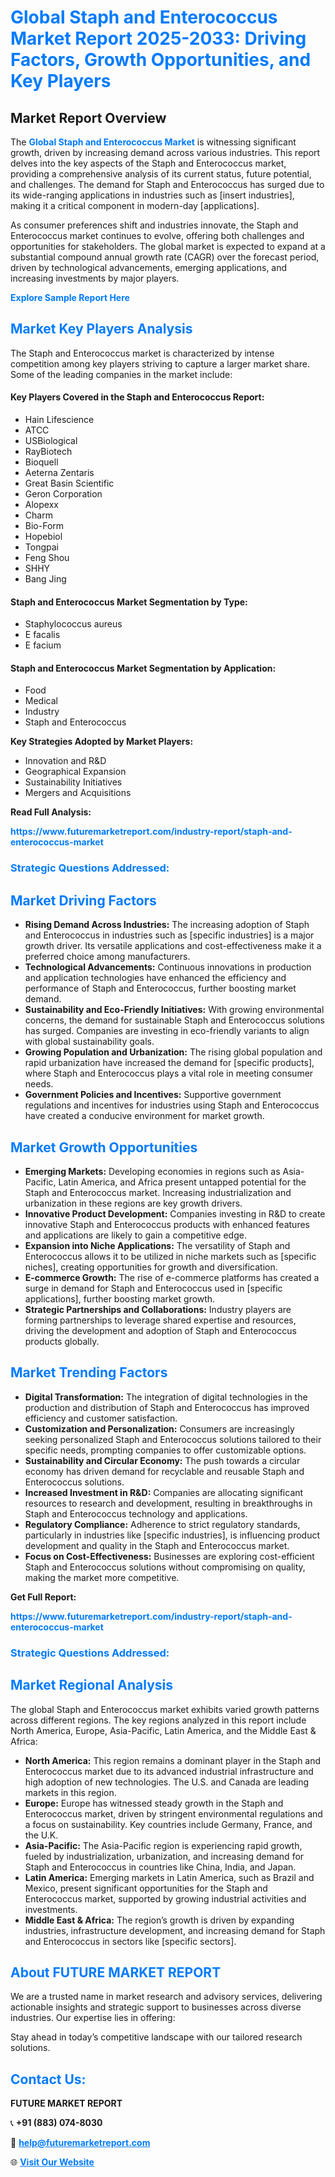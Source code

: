 <h1 style="color: #007BFF;">Global Staph and Enterococcus Market Report 2025-2033: Driving Factors, Growth Opportunities, and Key Players</h1>

<section id="overview">
<h2>Market Report Overview</h2>
<p>The <a href="https://www.futuremarketreport.com/industry-report/staph-and-enterococcus-market" style="color: #007BFF; text-decoration: none;"><strong>Global Staph and Enterococcus Market</strong></a> is witnessing significant growth, driven by increasing demand across various industries. This report delves into the key aspects of the Staph and Enterococcus market, providing a comprehensive analysis of its current status, future potential, and challenges. The demand for Staph and Enterococcus has surged due to its wide-ranging applications in industries such as [insert industries], making it a critical component in modern-day [applications].</p>
<p>As consumer preferences shift and industries innovate, the Staph and Enterococcus market continues to evolve, offering both challenges and opportunities for stakeholders. The global market is expected to expand at a substantial compound annual growth rate (CAGR) over the forecast period, driven by technological advancements, emerging applications, and increasing investments by major players.</p>
</section>

<section id="overview">
<p><a href="https://www.futuremarketreport.com/request-sample/reportId=112019" style="color: #007BFF; text-decoration: none;"><strong>Explore Sample Report Here</strong></a></p>
</section>

<section id="key-players">
<h2 style="color: #007BFF;">Market Key Players Analysis</h2>
<p>The Staph and Enterococcus market is characterized by intense competition among key players striving to capture a larger market share. Some of the leading companies in the market include:</p>
<h4>Key Players Covered in the Staph and Enterococcus Report:</h4>
<ul><li>Hain Lifescience</li><li>ATCC</li><li>USBiological</li><li>RayBiotech</li><li>Bioquell</li><li>Aeterna Zentaris</li><li>Great Basin Scientific</li><li>Geron Corporation</li><li>Alopexx</li><li>Charm</li><li>Bio-Form</li><li>Hopebiol</li><li>Tongpai</li><li>Feng Shou</li><li>SHHY</li><li>Bang Jing</li></ul>
<h4>Staph and Enterococcus Market Segmentation by Type:</h4>
<ul><li>Staphylococcus aureus</li><li>E facalis</li><li>E facium</li></ul>

<h4>Staph and Enterococcus Market Segmentation by Application:</h4>
<ul><li>Food</li><li>Medical</li><li>Industry</li><li>Staph and Enterococcus</li></ul>
<p><strong>Key Strategies Adopted by Market Players:</strong></p>
<ul>
<li>Innovation and R&D</li>
<li>Geographical Expansion</li>
<li>Sustainability Initiatives</li>
<li>Mergers and Acquisitions</li>
</ul>
</section>

<section>
<p><strong>Read Full Analysis: </strong></p><a href="https://www.futuremarketreport.com/industry-report/staph-and-enterococcus-market" style="color: #007BFF; text-decoration: none;"><strong>https://www.futuremarketreport.com/industry-report/staph-and-enterococcus-market</strong></a>
<h3 style="color: #007BFF;">Strategic Questions Addressed:</h3>
</section>

<section id="driving-factors">
<h2 style="color: #007BFF;">Market Driving Factors</h2>
<ul>
<li><strong>Rising Demand Across Industries:</strong> The increasing adoption of Staph and Enterococcus in industries such as [specific industries] is a major growth driver. Its versatile applications and cost-effectiveness make it a preferred choice among manufacturers.</li>
<li><strong>Technological Advancements:</strong> Continuous innovations in production and application technologies have enhanced the efficiency and performance of Staph and Enterococcus, further boosting market demand.</li>
<li><strong>Sustainability and Eco-Friendly Initiatives:</strong> With growing environmental concerns, the demand for sustainable Staph and Enterococcus solutions has surged. Companies are investing in eco-friendly variants to align with global sustainability goals.</li>
<li><strong>Growing Population and Urbanization:</strong> The rising global population and rapid urbanization have increased the demand for [specific products], where Staph and Enterococcus plays a vital role in meeting consumer needs.</li>
<li><strong>Government Policies and Incentives:</strong> Supportive government regulations and incentives for industries using Staph and Enterococcus have created a conducive environment for market growth.</li>
</ul>
</section>

<section id="growth-opportunities">
<h2 style="color: #007BFF;">Market Growth Opportunities</h2>
<ul>
<li><strong>Emerging Markets:</strong> Developing economies in regions such as Asia-Pacific, Latin America, and Africa present untapped potential for the Staph and Enterococcus market. Increasing industrialization and urbanization in these regions are key growth drivers.</li>
<li><strong>Innovative Product Development:</strong> Companies investing in R&D to create innovative Staph and Enterococcus products with enhanced features and applications are likely to gain a competitive edge.</li>
<li><strong>Expansion into Niche Applications:</strong> The versatility of Staph and Enterococcus allows it to be utilized in niche markets such as [specific niches], creating opportunities for growth and diversification.</li>
<li><strong>E-commerce Growth:</strong> The rise of e-commerce platforms has created a surge in demand for Staph and Enterococcus used in [specific applications], further boosting market growth.</li>
<li><strong>Strategic Partnerships and Collaborations:</strong> Industry players are forming partnerships to leverage shared expertise and resources, driving the development and adoption of Staph and Enterococcus products globally.</li>
</ul>
</section>

<section id="trending-factors">
<h2 style="color: #007BFF;">Market Trending Factors</h2>
<ul>
<li><strong>Digital Transformation:</strong> The integration of digital technologies in the production and distribution of Staph and Enterococcus has improved efficiency and customer satisfaction.</li>
<li><strong>Customization and Personalization:</strong> Consumers are increasingly seeking personalized Staph and Enterococcus solutions tailored to their specific needs, prompting companies to offer customizable options.</li>
<li><strong>Sustainability and Circular Economy:</strong> The push towards a circular economy has driven demand for recyclable and reusable Staph and Enterococcus solutions.</li>
<li><strong>Increased Investment in R&D:</strong> Companies are allocating significant resources to research and development, resulting in breakthroughs in Staph and Enterococcus technology and applications.</li>
<li><strong>Regulatory Compliance:</strong> Adherence to strict regulatory standards, particularly in industries like [specific industries], is influencing product development and quality in the Staph and Enterococcus market.</li>
<li><strong>Focus on Cost-Effectiveness:</strong> Businesses are exploring cost-efficient Staph and Enterococcus solutions without compromising on quality, making the market more competitive.</li>
</ul>
</section>

<section>
<p><strong>Get Full Report: </strong></p><a href="https://www.futuremarketreport.com/industry-report/staph-and-enterococcus-market" style="color: #007BFF; text-decoration: none;"><strong>https://www.futuremarketreport.com/industry-report/staph-and-enterococcus-market</strong></a>
<h3 style="color: #007BFF;">Strategic Questions Addressed:</h3>
</section>


<section id="regional-analysis">
<h2 style="color: #007BFF;">Market Regional Analysis</h2>
<p>The global Staph and Enterococcus market exhibits varied growth patterns across different regions. The key regions analyzed in this report include North America, Europe, Asia-Pacific, Latin America, and the Middle East & Africa:</p>
<ul>
<li><strong>North America:</strong> This region remains a dominant player in the Staph and Enterococcus market due to its advanced industrial infrastructure and high adoption of new technologies. The U.S. and Canada are leading markets in this region.</li>
<li><strong>Europe:</strong> Europe has witnessed steady growth in the Staph and Enterococcus market, driven by stringent environmental regulations and a focus on sustainability. Key countries include Germany, France, and the U.K.</li>
<li><strong>Asia-Pacific:</strong> The Asia-Pacific region is experiencing rapid growth, fueled by industrialization, urbanization, and increasing demand for Staph and Enterococcus in countries like China, India, and Japan.</li>
<li><strong>Latin America:</strong> Emerging markets in Latin America, such as Brazil and Mexico, present significant opportunities for the Staph and Enterococcus market, supported by growing industrial activities and investments.</li>
<li><strong>Middle East & Africa:</strong> The region’s growth is driven by expanding industries, infrastructure development, and increasing demand for Staph and Enterococcus in sectors like [specific sectors].</li>
</ul>
</section>

<footer>
<h2 style="color: #007BFF;">About FUTURE MARKET REPORT</h2>
<p>We are a trusted name in market research and advisory services, delivering actionable insights and strategic support to businesses across diverse industries. Our expertise lies in offering:</p>

<p>Stay ahead in today’s competitive landscape with our tailored research solutions.</p>

<h2 style="color: #007BFF;">Contact Us:</h2>
<p><strong>FUTURE MARKET REPORT</strong></p>
<p>📞 <strong>+91 (883) 074-8030</strong></p>
<p>📧 <strong><a href="mailto:help@futuremarketreport.com" style="color: #007BFF;">help@futuremarketreport.com</a></strong></p>
<p>🌐 <strong><a href="https://www.futuremarketreport.com/" style="color: #007BFF;">Visit Our Website</a></strong></p>
</footer>